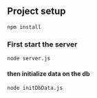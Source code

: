 ## Project setup
```
npm install
```

### First start the server
```
node server.js
```

#### then initialize data on the db
```
node initDbData.js
```


